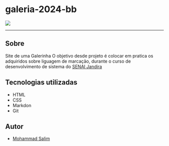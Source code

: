 # galeria-2024-bb

![](./Captura%20de%20Tela%202024-09-06%20às%2015.52.14.png)

---
## Sobre
Site de uma Galerinha
O objetivo desde projeto é colocar em pratica os adquiridos sobre 
liguagem de marcação, durante o curso de desenvolvimento de sistema
do [SENAI Jandira](https://sp.senai.br/unidade/jandira/)


## Tecnologias utilizadas
- HTML
- CSS
- Markdon
- Git

## Autor
- [Mohammad Salim](https://www.linkedin.com/in/mohammad-salim-197481320/?originalSubdomain=br)